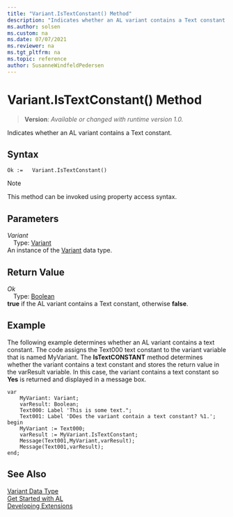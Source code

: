 ```yaml
---
title: "Variant.IsTextConstant() Method"
description: "Indicates whether an AL variant contains a Text constant."
ms.author: solsen
ms.custom: na
ms.date: 07/07/2021
ms.reviewer: na
ms.tgt_pltfrm: na
ms.topic: reference
author: SusanneWindfeldPedersen
---
```

[//]: # (START>DO_NOT_EDIT)
[//]: # (IMPORTANT:Do not edit any of the content between here and the END>DO_NOT_EDIT.)
[//]: # (Any modifications should be made in the .xml files in the ModernDev repo.)
# Variant.IsTextConstant() Method
> **Version**: _Available or changed with runtime version 1.0._

Indicates whether an AL variant contains a Text constant.


## Syntax
```AL
Ok :=   Variant.IsTextConstant()
```
> [!NOTE]
> This method can be invoked using property access syntax.

## Parameters
*Variant*  
&emsp;Type: [Variant](variant-data-type.md)  
An instance of the [Variant](variant-data-type.md) data type.  

## Return Value
*Ok*  
&emsp;Type: [Boolean](../boolean/boolean-data-type.md)  
**true** if the AL variant contains a Text constant, otherwise **false**.


[//]: # (IMPORTANT: END>DO_NOT_EDIT)

## Example  
 The following example determines whether an AL variant contains a text constant. The code assigns the Text000 text constant to the variant variable that is named MyVariant. The **IsTextCONSTANT** method determines whether the variant contains a text constant and stores the return value in the varResult variable. In this case, the variant contains a text constant so **Yes** is returned and displayed in a message box. 
 
```al
var
    MyVariant: Variant;
    varResult: Boolean;
    Text000: Label 'This is some text.";
    Text001: Label 'DOes the variant contain a text constant? %1.';
begin
    MyVariant := Text000;  
    varResult := MyVariant.IsTextConstant;  
    Message(Text001,MyVariant,varResult);  
    Message(Text001,varResult);  
end;
```  

## See Also
[Variant Data Type](variant-data-type.md)  
[Get Started with AL](../../devenv-get-started.md)  
[Developing Extensions](../../devenv-dev-overview.md)